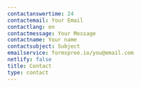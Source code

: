 ```yaml
---
contactanswertime: 24
contactemail: Your Email
contactlang: en
contactmessage: Your Message
contactname: Your name
contactsubject: Subject
emailservice: formspree.io/you@email.com
netlify: false
title: Contact
type: contact
---
```


